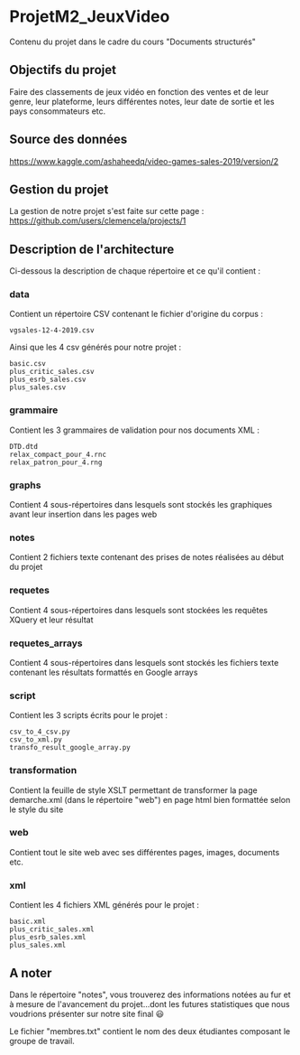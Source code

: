 # ProjetM2_JeuxVideo
Contenu du projet dans le cadre du cours "Documents structurés"

## Objectifs du projet
Faire des classements de jeux vidéo en fonction des ventes et de leur genre, leur plateforme, leurs différentes notes, leur date de sortie et les pays consommateurs etc.

## Source des données

https://www.kaggle.com/ashaheedq/video-games-sales-2019/version/2

## Gestion du projet

La gestion de notre projet s'est faite sur cette page : https://github.com/users/clemencela/projects/1

## Description de l'architecture

Ci-dessous la description de chaque répertoire et ce qu'il contient : 

### data

Contient un répertoire CSV contenant le fichier d'origine du corpus : 
```
vgsales-12-4-2019.csv
```

Ainsi que les 4 csv générés pour notre projet : 
```
basic.csv
plus_critic_sales.csv
plus_esrb_sales.csv
plus_sales.csv
```

### grammaire

Contient les 3 grammaires de validation pour nos documents XML : 
```
DTD.dtd
relax_compact_pour_4.rnc
relax_patron_pour_4.rng
```

### graphs

Contient 4 sous-répertoires dans lesquels sont stockés les graphiques avant leur insertion dans les pages web

### notes

Contient 2 fichiers texte contenant des prises de notes réalisées au début du projet

### requetes

Contient 4 sous-répertoires dans lesquels sont stockées les requêtes XQuery et leur résultat

### requetes_arrays

Contient 4 sous-répertoires dans lesquels sont stockés les fichiers texte contenant les résultats formattés en Google arrays

### script

Contient les 3 scripts écrits pour le projet : 
```
csv_to_4_csv.py
csv_to_xml.py
transfo_result_google_array.py
```

### transformation

Contient la feuille de style XSLT permettant de transformer la page demarche.xml (dans le répertoire "web") en page html bien formattée selon le style du site

### web

Contient tout le site web avec ses différentes pages, images, documents etc.

### xml

Contient les 4 fichiers XML générés pour le projet :
```
basic.xml
plus_critic_sales.xml
plus_esrb_sales.xml
plus_sales.xml
```

## A noter

Dans le répertoire "notes", vous trouverez des informations notées au fur et à mesure de l'avancement du projet...dont les futures statistiques que nous voudrions présenter sur notre site final :smiley:

Le fichier "membres.txt" contient le nom des deux étudiantes composant le groupe de travail.